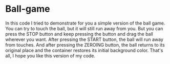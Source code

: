 # Ball-game

In this code I tried to demonstrate for you a simple version of the ball game.
You can try to touch the ball, but it will still run away from you. 
But you can press the STOP button and keep pressing the button and drag the ball wherever you want.
After pressing the START button, the ball will run away from touches.
And after pressing the ZEROING button, the ball returns to its original place
and the container restores its initial background color.
That's all, I hope you like this version of my code.
